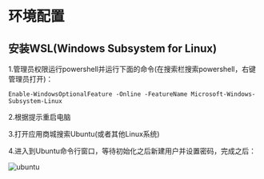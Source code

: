 # 环境配置

## 安装WSL(Windows Subsystem for Linux)
1.管理员权限运行powershell并运行下面的命令(在搜索栏搜索powershell，右键管理员打开)：

`Enable-WindowsOptionalFeature -Online -FeatureName Microsoft-Windows-Subsystem-Linux`

2.根据提示重启电脑

3.打开应用商城搜索Ubuntu(或者其他Linux系统)

4.进入到Ubuntu命令行窗口，等待初始化之后新建用户并设置密码，完成之后：

![ubuntu](D:\Users\sunqiming\Vscode\XLA\XLA\week1\picture\1.png)
